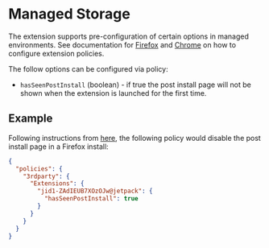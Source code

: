 # Managed Storage

The extension supports pre-configuration of certain options in managed environments. See documentation for [Firefox](https://extensionworkshop.com/documentation/enterprise/adding-policy-support-to-your-extension/#distributing-your-policy) and [Chrome](https://www.chromium.org/administrators/) on how to configure extension policies.

The follow options can be configured via policy:
 * `hasSeenPostInstall` (boolean) - if true the post install page will not be shown when the extension is launched for the first time.

## Example

Following instructions from [here](https://extensionworkshop.com/documentation/enterprise/adding-policy-support-to-your-extension/), the following policy would disable the post install page in a Firefox install:

```json
{
  "policies": {
    "3rdparty": {
      "Extensions": {
        "jid1-ZAdIEUB7XOzOJw@jetpack": {
          "hasSeenPostInstall": true
        }
      }
    }
  }
}
```
